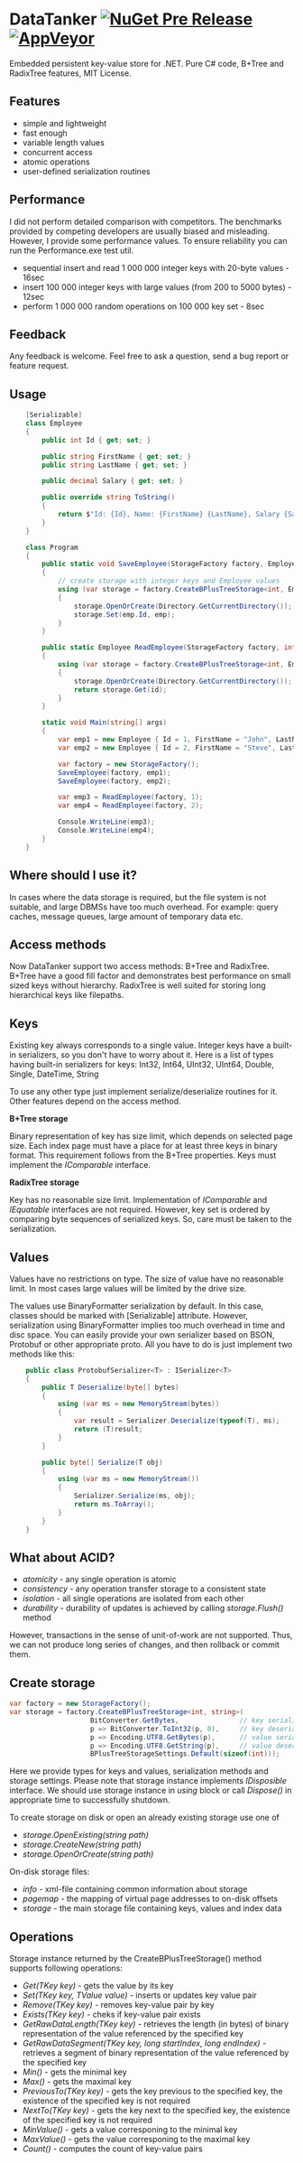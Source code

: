 # DataTanker [![NuGet Pre Release](https://img.shields.io/nuget/vpre/DataTanker.svg?style=plastic)](https://www.nuget.org/packages/DataTanker/1.1.0-beta) [![AppVeyor](https://img.shields.io/appveyor/ci/VictorScherbakov/datatanker.svg?style=plastic)](https://ci.appveyor.com/project/VictorScherbakov/datatanker)
Embedded persistent key-value store for .NET.
Pure C# code, B+Tree and RadixTree features, MIT License.

## Features
* simple and lightweight
* fast enough
* variable length values
* concurrent access
* atomic operations
* user-defined serialization routines

## Performance
I did not perform detailed comparison with competitors. The benchmarks provided by competing developers are usually biased and misleading.
However, I provide some performance values. To ensure reliability you can run the Performance.exe test util.
* sequential insert and read 1 000 000 integer keys with 20-byte values - 16sec
* insert 100 000 integer keys with large values (from 200 to 5000 bytes) - 12sec
* perform 1 000 000 random operations on 100 000 key set - 8sec

## Feedback

Any feedback is welcome. Feel free to ask a question, send a bug report or feature request.

## Usage
```c#
    [Serializable]
    class Employee
    {
        public int Id { get; set; }

        public string FirstName { get; set; }
        public string LastName { get; set; }

        public decimal Salary { get; set; }

        public override string ToString()
        {
            return $"Id: {Id}, Name: {FirstName} {LastName}, Salary {Salary}";
        }
    }

    class Program
    {
        public static void SaveEmployee(StorageFactory factory, Employee emp)
        {
            // create storage with integer keys and Employee values
            using (var storage = factory.CreateBPlusTreeStorage<int, Employee>(BPlusTreeStorageSettings.Default(sizeof(int))))
            {
                storage.OpenOrCreate(Directory.GetCurrentDirectory());
                storage.Set(emp.Id, emp);
            }
        }

        public static Employee ReadEmployee(StorageFactory factory, int id)
        {
            using (var storage = factory.CreateBPlusTreeStorage<int, Employee>(BPlusTreeStorageSettings.Default(sizeof(int))))
            {
                storage.OpenOrCreate(Directory.GetCurrentDirectory());
                return storage.Get(id);
            }
        }

        static void Main(string[] args)
        {
            var emp1 = new Employee { Id = 1, FirstName = "John", LastName = "Smith", Salary = new decimal(100000) };
            var emp2 = new Employee { Id = 2, FirstName = "Steve", LastName = "Barret", Salary = new decimal(150000) };

            var factory = new StorageFactory();
            SaveEmployee(factory, emp1);
            SaveEmployee(factory, emp2);

            var emp3 = ReadEmployee(factory, 1);
            var emp4 = ReadEmployee(factory, 2);

            Console.WriteLine(emp3);
            Console.WriteLine(emp4);
        }
    }
```
## Where should I use it? 

In cases where the data storage is required, but the file system is not suitable, and large DBMSs have too much overhead. For example: query caches, message queues, large amount of temporary data etc.

## Access methods

Now DataTanker support two access methods: B+Tree and RadixTree.
B+Tree have a good fill factor and demonstrates best performance on small sized keys without hierarchy.
RadixTree is well suited for storing long hierarchical keys like filepaths.

## Keys
Existing key always corresponds to a single value. Integer keys have a built-in serializers, so you don't have to worry about it. Here is a list of types having built-in serializers for keys:
Int32, Int64, UInt32, UInt64, Double, Single, DateTime, String

To use any other type just implement serialize/deserialize routines for it. Other features depend on the access method.

**B+Tree storage**

Binary representation of key has size limit, which depends on selected page size. Each index page must have a place for at least three keys in binary format. This requirement follows from the B+Tree properties.
Keys must implement the _IComparable_ interface. 

**RadixTree storage**

Key has no reasonable size limit. Implementation of _IComparable_ and _IEquatable_ interfaces are not required. However, key set is ordered by comparing byte sequences of serialized keys. So, care must be taken to the serialization.

## Values

Values ​​have no restrictions on type. The size of value have no reasonable limit. In most cases large values will be limited by the drive size.

The values use BinaryFormatter serialization by default. In this case, classes should be marked with [Serializable] attribute. However, serialization using BinaryFormatter implies too much overhead in time and disc space. 
You can easily provide your own serializer based on BSON, Protobuf or other appropriate proto. All you have to do is just implement two methods like this:
```c#
    public class ProtobufSerializer<T> : ISerializer<T>
    {
        public T Deserialize(byte[] bytes)
        {
            using (var ms = new MemoryStream(bytes))
            {
                var result = Serializer.Deserialize(typeof(T), ms);
                return (T)result;
            }
        }

        public byte[] Serialize(T obj)
        {
            using (var ms = new MemoryStream())
            {
                Serializer.Serialize(ms, obj);
                return ms.ToArray();
            }
        }
    }
```

## What about ACID?
* _atomicity_ - any single operation is atomic
* _consistency_ - any operation transfer storage to a consistent state 
* _isolation_ - all single operations are isolated from each other
* _durability_ - durability of updates is achieved by calling _storage.Flush()_ method

However, transactions in the sense of unit-of-work are not supported. Thus, we can not produce long series of changes, and then rollback or commit them.

## Create storage

```c#
var factory = new StorageFactory();
var storage = factory.CreateBPlusTreeStorage<int, string>( 
                    BitConverter.GetBytes,               // key serialization
                    p => BitConverter.ToInt32(p, 0),     // key deserialization
                    p => Encoding.UTF8.GetBytes(p),      // value serialization
                    p => Encoding.UTF8.GetString(p),     // value deserialization
                    BPlusTreeStorageSettings.Default(sizeof(int)));
```

Here we provide types for keys and values, serialization methods and storage settings.
Please note that storage instance implements _IDisposible_ interface. We should use storage instance in _using_ block or call _Dispose()_ in appropriate time to successfully shutdown.

To create storage on disk or open an already existing storage use one of

* _storage.OpenExisting(string path)_
* _storage.CreateNew(string path)_
* _storage.OpenOrCreate(string path)_

On-disk storage files:
* _info_ - xml-file containing common information about storage
* _pagemap_ - the mapping of virtual page addresses to on-disk offsets
* _storage_ - the main storage file containing keys, values and index data

## Operations

Storage instance returned by the CreateBPlusTreeStorage() method supports following operations:
* _Get(TKey key)_ - gets the value by its key
* _Set(TKey key, TValue value)_ - inserts or updates key value pair
* _Remove(TKey key)_ - removes key-value pair by key
* _Exists(TKey key)_ - cheks if key-value pair exists
* _GetRawDataLength(TKey key)_ - retrieves the length (in bytes) of binary representation of the value referenced by the specified key
* _GetRawDataSegment(TKey key, long startIndex, long endIndex)_ - retrieves a segment of binary representation of the value referenced by the specified key
* _Min()_ - gets the minimal key
* _Max()_ - gets the maximal key
* _PreviousTo(TKey key)_ - gets the key previous to the specified key, the existence of the specified key is not required
* _NextTo(TKey key)_ - gets the key next to the specified key, the existence of the specified key is not required
* _MinValue()_ - gets a value corresponing to the minimal key
* _MaxValue()_ - gets the value corresponing to the maximal key
* _Count()_ - computes the count of key-value pairs
